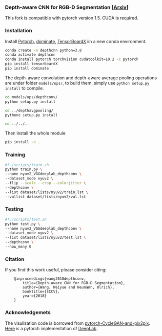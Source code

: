 ### Depth-aware CNN for RGB-D Segmentation [<a href="https://arxiv.org/pdf/1803.06791.pdf">Arxiv</a>]

This fork is compatible with pytorch version 1.5. CUDA is required.

### Installation
Install <a href="http://pytorch.org/">Pytorch</a>, <a href="https://github.com/Knio/dominate">dominate</a>, <a href="https://github.com/lanpa/tensorboard-pytorch">TensorBoardX</a> iin a new conda environment.

```bash
conda create -n depthcnn python=3.8
conda activate depthcnn
conda install pytorch torchvision cudatoolkit=10.2 -c pytorch
pip install tensorboardX
pip install dominate
```

The depth-aware convolution and depth-aware average pooling operations are under folder `models/ops/`, to build them, simply use `python setup.py install` to compile.

```bash
cd models/ops/depthconv/
python setup.py install

cd ../depthavgpooling/
pythono setup.py install

cd ../../..
```

Then install the whole module

```bash
pip install -e .
```

### Training

```bash
#!./scripts/train.sh
python train.py \
--name nyuv2_VGGdeeplab_depthconv \
--dataset_mode nyuv2 \
--flip --scale --crop --colorjitter \
--depthconv \
--list dataset/lists/nyuv2/train.lst \
--vallist dataset/lists/nyuv2/val.lst
```

### Testing 

```bash
#!./scripts/test.sh
python test.py \
--name nyuv2_VGGdeeplab_depthconv \
--dataset_mode nyuv2 \
--list dataset/lists/nyuv2/test.lst \
--depthconv \
--how_many 0
```

### Citation
If you find this work useful, please consider citing:

        @inproceedings{wang2018depthconv,
            title={Depth-aware CNN for RGB-D Segmentation},
            author={Wang, Weiyue and Neumann, Ulrich},
            booktitle={ECCV},
            year={2018}
        }

    
### Acknowledgemets

The visulization code is borrowed from [pytorch-CycleGAN-and-pix2pix](https://github.com/junyanz/pytorch-CycleGAN-and-pix2pix).
[Here](https://github.com/laughtervv/Deeplab-Pytorch) is a pytorch implementation of [DeepLab](http://liangchiehchen.com/projects/DeepLab.html).
